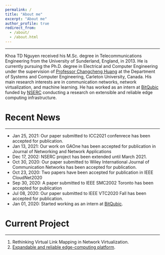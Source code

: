 ```yaml
---
permalink: /
title: "About me"
excerpt: "About me"
author_profile: true
redirect_from: 
  - /about/
  - /about.html
---
```

______________
Khoa TD Nguyen received his M.Sc. degree in Telecommunications Engineering from the University of Sunderland, England, in 2013. He is currently pursuing the Ph.D. degree in Electrical and Computer Engineering under the supervision of [Professor Changcheng Huang](http://www.sce.carleton.ca/faculty/huang.html) at the Department of Systems and Computer Engineering, Carleton University, Canada. His main research interests are in communication networks, network virtualization, and machine learning. He has worked as an intern at [BitQubic](https://www.bitqubic.com/) funded by [NSERC](https://www.nserc-crsng.gc.ca/index_eng.asp) conducting a research on extensible and reliable edge computing infrastructure.  


Recent News
======
_____________
* Jan 25, 2021: Our paper submitted to ICC2021 confenrece has been accepted for publication.
* Jan 13, 2021: Our work on GAOne has been accepted for publication in Journal of Networking and Network Applications
* Dec 17, 2002: NSERC project has been extended until March 2021.
* Oct 30, 2020: Our paper submitted to Wiley International Journal of Communication Networks has been accepted for publication.
* Oct 23, 2020: Two papers have been accepted for publication in IEEE CloudNet2020
* Sep 30, 2020: A paper submitted to IEEE SMC2002 Toronto has been accepted for publication
* Jul 08, 2020: Our paper submitted to IEEE VTC2020 Fall has been accepted for publication.
* Jan 01, 2020: Started working as an intern at [BitQubic](https://www.bitqubic.com/).

Current Project
======
____________
1. Rethinking Virtual Link Mapping in Network Virtualization. 
1. [Expandable and reliable edge-computing platform](https://educationnewscanada.com/article/organization/24248/825039/Carleton-Receives-NSERC-Grants-to-Support-Innovative-Industry-Partnerships.htm). 

